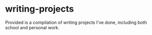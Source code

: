 # writing-projects

Provided is a compilation of writing projects I've done, including both school and personal work. 
